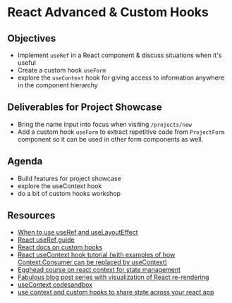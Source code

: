 # React Advanced & Custom Hooks

## Objectives

- Implement `useRef` in a React component & discuss situations when it's useful
- Create a custom hook `useForm`
- explore the `useContext` hook for giving access to information anywhere in the component hierarchy

## Deliverables for Project Showcase

- Bring the name input into focus when visiting `/projects/new`
- Add a custom hook `useForm` to extract repetitive code from `ProjectForm` component so it can be used in other form components as well.

## Agenda

- Build features for project showcase
- explore the useContext hook
- do a bit of custom hooks workshop

## Resources

- [When to use useRef and useLayoutEffect](https://linguinecode.com/post/when-to-use-useref-and-uselayouteffect)
- [React useRef guide](https://dmitripavlutin.com/react-useref-guide/)
- [React docs on custom hooks](https://reactjs.org/docs/hooks-custom.html)
- [React useContext hook tutorial (with examples of how Context.Consumer can be replaced by useContext)](https://daveceddia.com/usecontext-hook/)
- [Egghead course on react context for state management](https://egghead.io/courses/react-context-for-state-management)
- [Fabulous blog post series with visualization of React re-rendering](https://alexsidorenko.com/blog/react-render-always-rerenders/)
- [useContext codesandbox](https://codesandbox.io/s/react-context-api-example-with-hooks-l3zen6?file=/src/index.js)
- [use context and custom hooks to share state across your react app](https://fatmali.medium.com/use-context-and-custom-hooks-to-share-user-state-across-your-react-app-ad7476baaf32)
